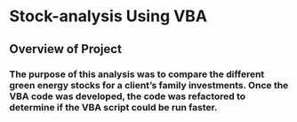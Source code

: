 # Stock-analysis Using VBA
## Overview of Project
### The purpose of this analysis was to compare the different green energy stocks for a client’s family investments. Once the VBA code was developed, the code was refactored to determine if the VBA script could be run faster.
